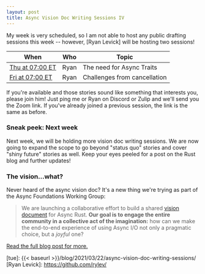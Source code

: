 ```yaml
---
layout: post
title: Async Vision Doc Writing Sessions IV
---
```


My week is very scheduled, so I am not able to host any public drafting sessions
this week -- however, [Ryan Levick] will be hosting two sessions! 

| When | Who | Topic |
| --- | --- | --- |
| [Thu at 07:00 ET][4] | Ryan | The need for Async Traits |
| [Fri at 07:00 ET][5] | Ryan | Challenges from cancellation |

[4]: https://everytimezone.com/s/e2dce418
[5]: https://everytimezone.com/s/7900bcf1

If you're available and those stories sound like something that interests you, please join him! Just ping me or Ryan on Discord or Zulip and we'll send you the Zoom link. If you've already joined a previous session, the link is the same as before.

### Sneak peek: Next week

Next week, we will be holding more vision doc writing sessions. We are now going to expand the scope to go beyond "status quo" stories and cover "shiny future" stories as well. Keep your eyes peeled for a post on the Rust blog and further updates!

### The vision...what?

Never heard of the async vision doc? It's a new thing we're trying as part of the Async Foundations Working Group:

> We are launching a collaborative effort to build a shared [vision document][vd] for Async Rust. **Our goal is to engage the entire community in a collective act of the imagination:** how can we make the end-to-end experience of using Async I/O not only a pragmatic choice, but a _joyful_ one?

[Read the full blog post for more.][Async Vision Doc]

[avd]: https://blog.rust-lang.org/2021/03/18/async-vision-doc.html
[vd]: https://rust-lang.github.io/wg-async-foundations/vision.html#-the-vision
[Async Vision Doc]: https://blog.rust-lang.org/2021/03/18/async-vision-doc.html
[sqi]: https://github.com/rust-lang/wg-async-foundations/issues?q=is%3Aopen+is%3Aissue+label%3Astatus-quo-story-ideas
[tue]: {{< baseurl >}}/blog/2021/03/22/async-vision-doc-writing-sessions/
[Ryan Levick]: https://github.com/rylev/